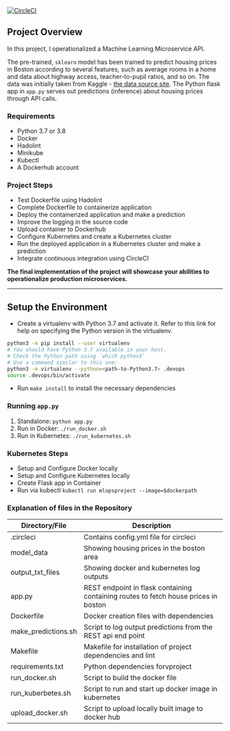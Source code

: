 [![CircleCI](https://circleci.com/gh/CtripleU/mlops-project.svg?style=svg)](https://circleci.com/gh/CtripleU/mlops-project)


## Project Overview

In this project, I operationalized a Machine Learning Microservice API. 

The pre-trained, `sklearn` model has been trained to predict housing prices in Boston according to several features, such as average rooms in a home and data about highway access, teacher-to-pupil ratios, and so on. The data was initially taken from Kaggle - [the data source site](https://www.kaggle.com/c/boston-housing). The Python flask app in `app.py` serves out predictions (inference) about housing prices through API calls. 

### Requirements
- Python 3.7 or 3.8 
- Docker
- Hadolint
- Minikube
- Kubectl
- A Dockerhub account

### Project Steps
- Test Dockerfile using Hadolint
- Complete Dockerfile to containerize application
- Deploy the containerized application and make a prediction
- Improve the logging in the source code
- Upload container to Dockerhub
- Configure Kubernetes and create a Kubernetes cluster
- Run the deployed application in a Kubernetes cluster and make a prediction
- Integrate continuous integration using CircleCI


**The final implementation of the project will showcase your abilities to operationalize production microservices.**

---

## Setup the Environment

- Create a virtualenv with Python 3.7 and activate it. Refer to this link for help on specifying the Python version in the virtualenv. 
```bash
python3 -m pip install --user virtualenv
# You should have Python 3.7 available in your host. 
# Check the Python path using `which python3`
# Use a command similar to this one:
python3 -m virtualenv --python=<path-to-Python3.7> .devops
source .devops/bin/activate
```
- Run `make install` to install the necessary dependencies

### Running `app.py`

1. Standalone: `python app.py`
2. Run in Docker: `./run_docker.sh`
3. Run in Kubernetes: `./run_kubernetes.sh`

### Kubernetes Steps

- Setup and Configure Docker locally 
- Setup and Configure Kubernetes locally
- Create Flask app in Container
- Run via kubectl `kubectl run mlopsproject --image=$dockerpath`


### Explanation of files in the Repository

| Directory/File| Description  |
| ------------- | ------------- |
| .circleci  | Contains config.yml file for circleci  |
| model_data  | Showing housing prices in the boston area  |
| output_txt_files | Showing docker and kubernetes log outputs |
| app.py | REST endpoint in flask containing containing routes to fetch house prices in boston |
| Dockerfile | Docker creation files with dependencies |
| make_predictions.sh | Script to log output predictions from the REST api end point |
| Makefile | Makefile for installation of project dependencies and lint |
| requirements.txt | Python dependencies forvproject |
| run_docker.sh | Script to build the docker file |
| run_kuberbetes.sh | Script to run and start up docker image in kubernetes | 
| upload_docker.sh | Script to upload locally built image to docker hub | 
